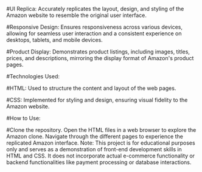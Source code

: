 #UI Replica: 
Accurately replicates the layout, design, and styling of the Amazon website to resemble the original user interface.

#Responsive Design:
Ensures responsiveness across various devices, allowing for seamless user interaction and a consistent experience on desktops, tablets, and mobile devices.

#Product Display:
Demonstrates product listings, including images, titles, prices, and descriptions, mirroring the display format of Amazon's product pages.

#Technologies Used:

#HTML:
Used to structure the content and layout of the web pages.

#CSS: 
Implemented for styling and design, ensuring visual fidelity to the Amazon website.

#How to Use:

#Clone the repository.
Open the HTML files in a web browser to explore the Amazon clone.
Navigate through the different pages to experience the replicated Amazon interface.
Note: This project is for educational purposes only and serves as a demonstration of front-end development skills in HTML and CSS. It does not incorporate actual e-commerce functionality or backend functionalities like payment processing or database interactions.
